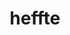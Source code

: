 ---
title: "heffte"
layout: cache
categories: [package, v0.18.0]
meta: {"versions": ["2.2.0"], "compilers": ["gcc@=7.5.0"], "oss": ["ubuntu18.04"], "platforms": ["linux"], "targets": ["x86_64"], "stacks": ["e4s", "root"], "num_specs": 2, "num_specs_by_stack": {"e4s": 2, "root": 2}}
spec_details: [{"hash": "ztjrvv3bh4wouruq5fu6dl37w6jzryxx", "compiler": "gcc@=7.5.0", "versions": ["2.2.0"], "os": "ubuntu18.04", "platform": "linux", "target": "x86_64", "variants": ["build_type=RelWithDebInfo", "~cuda", "+fftw", "~fortran", "~ipo", "~magma", "~mkl", "~python", "~rocm", "+shared"], "stacks": ["e4s", "root"], "size": "-", "tarball": "https://binaries.spack.io/releases/v0.18.0/build_cache/linux-ubuntu18.04-x86_64/gcc-7.5.0/heffte-2.2.0/linux-ubuntu18.04-x86_64-gcc-7.5.0-heffte-2.2.0-ztjrvv3bh4wouruq5fu6dl37w6jzryxx.spack"}, {"hash": "bd5gog4dpxbhukpevqj3v56vx3x7r5vh", "compiler": "gcc@=7.5.0", "versions": ["2.2.0"], "os": "ubuntu18.04", "platform": "linux", "target": "x86_64", "variants": ["build_type=RelWithDebInfo", "+cuda", "cuda_arch=70", "~fftw", "~fortran", "~ipo", "~magma", "~mkl", "~python", "~rocm", "+shared"], "stacks": ["e4s", "root"], "size": "-", "tarball": "https://binaries.spack.io/releases/v0.18.0/build_cache/linux-ubuntu18.04-x86_64/gcc-7.5.0/heffte-2.2.0/linux-ubuntu18.04-x86_64-gcc-7.5.0-heffte-2.2.0-bd5gog4dpxbhukpevqj3v56vx3x7r5vh.spack"}]
---
